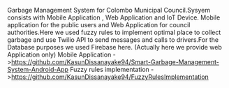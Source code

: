 Garbage Management System for Colombo Municipal Council.Sysyem consists with Mobile Application , Web Application and IoT Device.
Mobile application for the public users and Web Application for council authorities.Here we used fuzzy rules to implement optimal place to collect garbage and use Twilio API to send messages and calls to drivers.For the Database purposes we used Firebase here. (Actually here we provide web Application only)
Mobile Application - >https://github.com/KasunDissanayake94/Smart-Garbage-Management-System-Android-App
Fuzzy rules implementation - >https://github.com/KasunDissanayake94/FuzzyRulesImplementation
